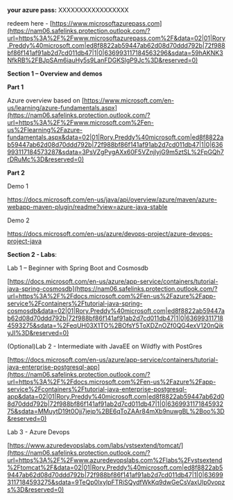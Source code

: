 **your azure pass:** XXXXXXXXXXXXXXXXX

redeem here - [https://www.microsoftazurepass.com](https://nam06.safelinks.protection.outlook.com/?url=https%3A%2F%2Fwww.microsoftazurepass.com%2F&data=02|01|Rory.Preddy%40microsoft.com|ed8f8822ab59447ab62d08d70ddd792b|72f988bf86f141af91ab2d7cd011db47|1|0|636993117184563296&sdata=59hAKNK3NfkRB%2FBJpSAm6iauHy5s9LanFDGKSlgP9Jc%3D&reserved=0)

 

**Section 1 – Overview and demos**

**Part 1**

Azure overview based on [https://www.microsoft.com/en-us/learning/azure-fundamentals.aspx](https://nam06.safelinks.protection.outlook.com/?url=https%3A%2F%2Fwww.microsoft.com%2Fen-us%2Flearning%2Fazure-fundamentals.aspx&data=02|01|Rory.Preddy%40microsoft.com|ed8f8822ab59447ab62d08d70ddd792b|72f988bf86f141af91ab2d7cd011db47|1|0|636993117184573287&sdata=3PsVZgPygAXx60F5VZnjlyjG9m5ztSL%2FpGQh7rDRuMc%3D&reserved=0)

 

**Part 2**

Demo 1

https://docs.microsoft.com/en-us/java/api/overview/azure/maven/azure-webapp-maven-plugin/readme?view=azure-java-stable

Demo 2

https://docs.microsoft.com/en-us/azure/devops-project/azure-devops-project-java 

 

**Section 2 - Labs**:

Lab 1 – Beginner with Spring Boot and Cosmosdb

[https://docs.microsoft.com/en-us/azure/app-service/containers/tutorial-java-spring-cosmosdb](https://nam06.safelinks.protection.outlook.com/?url=https%3A%2F%2Fdocs.microsoft.com%2Fen-us%2Fazure%2Fapp-service%2Fcontainers%2Ftutorial-java-spring-cosmosdb&data=02|01|Rory.Preddy%40microsoft.com|ed8f8822ab59447ab62d08d70ddd792b|72f988bf86f141af91ab2d7cd011db47|1|0|636993117184593275&sdata=%2FeqUH03X1TO%2BOfsY5ToXDZnOZf0QG4exV120nQikyJI%3D&reserved=0)

(Optional)Lab 2  - Intermediate with JavaEE on Wildfly with PostGres

[https://docs.microsoft.com/en-us/azure/app-service/containers/tutorial-java-enterprise-postgresql-app](https://nam06.safelinks.protection.outlook.com/?url=https%3A%2F%2Fdocs.microsoft.com%2Fen-us%2Fazure%2Fapp-service%2Fcontainers%2Ftutorial-java-enterprise-postgresql-app&data=02|01|Rory.Preddy%40microsoft.com|ed8f8822ab59447ab62d08d70ddd792b|72f988bf86f141af91ab2d7cd011db47|1|0|636993117184593275&sdata=MMuytD19t0Ojj7jejp%2BE6qToZAAr84mXb9nuwgBL%2Boo%3D&reserved=0)

Lab 3 - Azure Devops

[https://www.azuredevopslabs.com/labs/vstsextend/tomcat/](https://nam06.safelinks.protection.outlook.com/?url=https%3A%2F%2Fwww.azuredevopslabs.com%2Flabs%2Fvstsextend%2Ftomcat%2F&data=02|01|Rory.Preddy%40microsoft.com|ed8f8822ab59447ab62d08d70ddd792b|72f988bf86f141af91ab2d7cd011db47|1|0|636993117184593275&sdata=9TeQp0lxylpFTRiSQydfWkKq9dwGeCsVaxUIp0vopzs%3D&reserved=0)  
